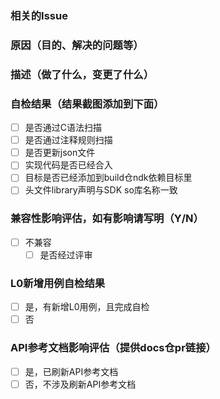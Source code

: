 ### 相关的Issue


### 原因（目的、解决的问题等）


### 描述（做了什么，变更了什么）


### 自检结果（结果截图添加到下面）
- [ ] 是否通过C语法扫描
- [ ] 是否通过注释规则扫描
- [ ] 是否更新json文件
- [ ] 实现代码是否已经合入
- [ ] 目标是否已经添加到build仓ndk依赖目标里
- [ ] 头文件library声明与SDK so库名称一致

### 兼容性影响评估，如有影响请写明（Y/N）
- [ ] 不兼容
  - [ ] 是否经过评审

### L0新增用例自检结果
- [ ] 是，有新增L0用例，且完成自检
- [ ] 否

### API参考文档影响评估（提供docs仓pr链接）
- [ ] 是，已刷新API参考文档
- [ ] 否，不涉及刷新API参考文档